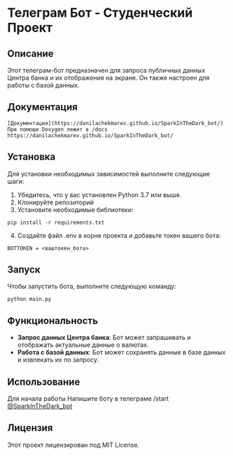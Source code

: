 # Телеграм Бот - Студенческий Проект

## Описание
Этот телеграм-бот предназначен для запроса публичных данных Центра банка и их отображения на экране. Он также настроен для работы с базой данных.

## Документация
    [Документация](https://danilachekmarev.github.io/SparkInTheDark_bot/) При помощи Doxygen лежит в /docs
    https://danilachekmarev.github.io/SparkInTheDark_bot/

## Установка

Для установки необходимых зависимостей выполните следующие шаги:

1. Убедитесь, что у вас установлен Python 3.7 или выше.
2. Клонируйте репозиторий
3. Установите необходимые библиотеки:
```
pip install -r requirements.txt
```
4. Создайте файл .env в корне проекта и добавьте токен вашего бота:
```
BOTTOKEN = <ваштокен_бота>
```
## Запуск
Чтобы запустить бота, выполните следующую команду:
```
python main.py
```
## Функциональность

- **Запрос данных Центра банка**: Бот может запрашивать и отображать актуальные данные о валютах.
- **Работа с базой данных**: Бот может сохранять данные в базе данных и извлекать их по запросу.

## Использование

Для начала работы Напишите боту в телеграме /start
[@SparkInTheDark_bot](https://telegram.me/SparkInTheDark_bot)

## Лицензия

Этот проект лицензирован под MIT License.